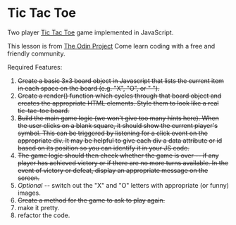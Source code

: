 # Tic Tac Toe

Two player [Tic Tac Toe](https://www.theodinproject.com/courses/javascript-and-jquery/lessons/tic-tac-toe) game implemented in JavaScript.


This lesson is from [The Odin Project](https://www.theodinproject.com) Come learn coding with a free and friendly community.

Required Features:

1. ~~Create a basic 3x3 board object in Javascript that lists the current item in each space on the board (e.g. "X", "O", or " ").~~
2. ~~Create a render() function which cycles through that board object and creates the appropriate HTML elements. Style them to look like a real tic-tac-toe board.~~
3. ~~Build the main game logic (we won't give too many hints here). When the user clicks on a blank square, it should show the current player's symbol. This can be triggered by listening for a click event on the appropriate div. It may be helpful to give each div a data attribute or id based on its position so you can identify it in your JS code.~~
4. ~~The game logic should then check whether the game is over -- if any player has achieved victory or if there are no more turns available. In the event of victory or defeat, display an appropriate message on the screen.~~
5. *Optional* -- switch out the "X" and "O" letters with appropriate (or funny) images.
6. ~~Create a method for the game to ask to play again.~~
7. make it pretty.
8. refactor the code.